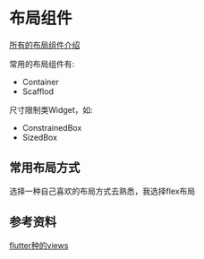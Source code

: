 # 布局组件

[所有的布局组件介绍](https://flutter.dev/docs/development/ui/widgets/layout)

常用的布局组件有:

* Container
* Scafflod

尺寸限制类Widget，如:

* ConstrainedBox
* SizedBox

## 常用布局方式

选择一种自己喜欢的布局方式去熟悉，我选择flex布局


## 参考资料

[flutter种的views](http://www.devio.org/2019/03/16/flutter-views/)
